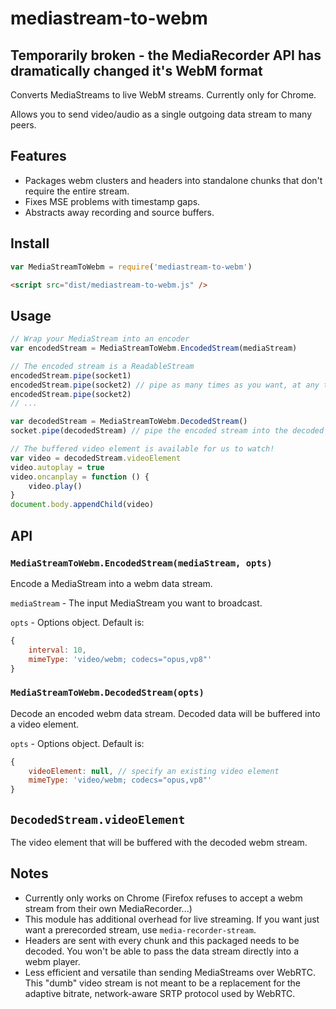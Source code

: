 # mediastream-to-webm

## Temporarily broken - the MediaRecorder API has dramatically changed it's WebM format

Converts MediaStreams to live WebM streams. Currently only for Chrome.

Allows you to send video/audio as a single outgoing data stream to many peers.

## Features
- Packages webm clusters and headers into standalone chunks that don't require the entire stream.
- Fixes MSE problems with timestamp gaps.
- Abstracts away recording and source buffers.

## Install
```javascript
var MediaStreamToWebm = require('mediastream-to-webm')
```

```html
<script src="dist/mediastream-to-webm.js" />
```

## Usage

```javascript
// Wrap your MediaStream into an encoder
var encodedStream = MediaStreamToWebm.EncodedStream(mediaStream)

// The encoded stream is a ReadableStream
encodedStream.pipe(socket1) 
encodedStream.pipe(socket2) // pipe as many times as you want, at any time, without worrying about the structure of the stream
encodedStream.pipe(socket2)
// ...
```

```javascript
var decodedStream = MediaStreamToWebm.DecodedStream()
socket.pipe(decodedStream) // pipe the encoded stream into the decoded

// The buffered video element is available for us to watch!
var video = decodedStream.videoElement
video.autoplay = true
video.oncanplay = function () {
    video.play()
}
document.body.appendChild(video) 
```

## API
### `MediaStreamToWebm.EncodedStream(mediaStream, opts)`
Encode a MediaStream into a webm data stream.

`mediaStream` - The input MediaStream you want to broadcast.

`opts` - Options object. Default is:

```javascript
{
    interval: 10,
    mimeType: 'video/webm; codecs="opus,vp8"'
}
```

### `MediaStreamToWebm.DecodedStream(opts)`
Decode an encoded webm data stream. Decoded data will be buffered into a video element.

`opts` - Options object. Default is:

```javascript
{
    videoElement: null, // specify an existing video element
    mimeType: 'video/webm; codecs="opus,vp8"'
}
```

## `DecodedStream.videoElement`
The video element that will be buffered with the decoded webm stream.

## Notes
- Currently only works on Chrome (Firefox refuses to accept a webm stream from their own MediaRecorder...)
- This module has additional overhead for live streaming. If you want just want a prerecorded stream, use `media-recorder-stream`.
- Headers are sent with every chunk and this packaged needs to be decoded. You won't be able to pass the data stream directly into a webm player.
- Less efficient and versatile than sending MediaStreams over WebRTC. This "dumb" video stream is not meant to be a replacement for the adaptive bitrate, network-aware SRTP protocol used by WebRTC.
